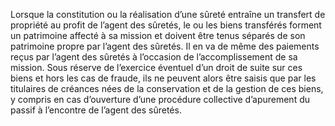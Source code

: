 Lorsque la constitution ou la réalisation d’une sûreté entraîne un transfert de propriété
au profit de l’agent des sûretés, le ou les biens transférés forment un patrimoine affecté à sa
mission et doivent être tenus séparés de son patrimoine propre par l’agent des sûretés. Il en va
de même des paiements reçus par l’agent des sûretés à l’occasion de l’accomplissement de sa
mission.
Sous réserve de l’exercice éventuel d’un droit de suite sur ces biens et hors les cas de fraude,
ils ne peuvent alors être saisis que par les titulaires de créances nées de la conservation et de
la gestion de ces biens, y compris en cas d’ouverture d’une procédure collective d’apurement
du passif à l’encontre de l’agent des sûretés.